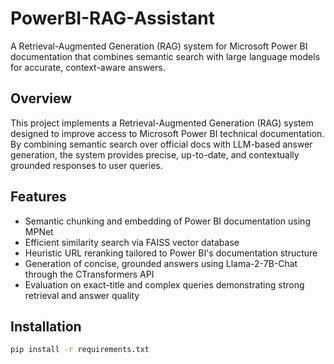 # PowerBI-RAG-Assistant
A Retrieval-Augmented Generation (RAG) system for Microsoft Power BI documentation that combines semantic search with large language models for accurate, context-aware answers.

## Overview
This project implements a Retrieval-Augmented Generation (RAG) system designed to improve access to Microsoft Power BI technical documentation. By combining semantic search over official docs with LLM-based answer generation, the system provides precise, up-to-date, and contextually grounded responses to user queries.

## Features
- Semantic chunking and embedding of Power BI documentation using MPNet
- Efficient similarity search via FAISS vector database
- Heuristic URL reranking tailored to Power BI's documentation structure
- Generation of concise, grounded answers using Llama-2-7B-Chat through the CTransformers API
- Evaluation on exact-title and complex queries demonstrating strong retrieval and answer quality

## Installation

```bash
pip install -r requirements.txt
